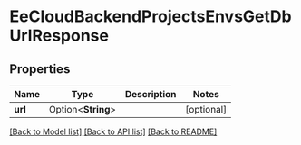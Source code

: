 # EeCloudBackendProjectsEnvsGetDbUrlResponse

## Properties

Name | Type | Description | Notes
------------ | ------------- | ------------- | -------------
**url** | Option<**String**> |  | [optional]

[[Back to Model list]](../README.md#documentation-for-models) [[Back to API list]](../README.md#documentation-for-api-endpoints) [[Back to README]](../README.md)


